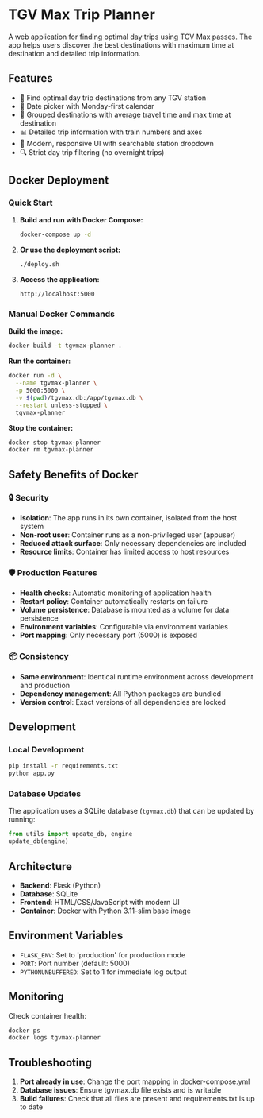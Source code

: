 # TGV Max Trip Planner

A web application for finding optimal day trips using TGV Max passes. The app helps users discover the best destinations with maximum time at destination and detailed trip information.

## Features

- 🚄 Find optimal day trip destinations from any TGV station
- 📅 Date picker with Monday-first calendar
- 🎯 Grouped destinations with average travel time and max time at destination
- 📊 Detailed trip information with train numbers and axes
- 🎨 Modern, responsive UI with searchable station dropdown
- 🔍 Strict day trip filtering (no overnight trips)

## Docker Deployment

### Quick Start

1. **Build and run with Docker Compose:**
   ```bash
   docker-compose up -d
   ```

2. **Or use the deployment script:**
   ```bash
   ./deploy.sh
   ```

3. **Access the application:**
   ```
   http://localhost:5000
   ```

### Manual Docker Commands

**Build the image:**
```bash
docker build -t tgvmax-planner .
```

**Run the container:**
```bash
docker run -d \
  --name tgvmax-planner \
  -p 5000:5000 \
  -v $(pwd)/tgvmax.db:/app/tgvmax.db \
  --restart unless-stopped \
  tgvmax-planner
```

**Stop the container:**
```bash
docker stop tgvmax-planner
docker rm tgvmax-planner
```

## Safety Benefits of Docker

### 🔒 Security
- **Isolation**: The app runs in its own container, isolated from the host system
- **Non-root user**: Container runs as a non-privileged user (appuser)
- **Reduced attack surface**: Only necessary dependencies are included
- **Resource limits**: Container has limited access to host resources

### 🛡️ Production Features
- **Health checks**: Automatic monitoring of application health
- **Restart policy**: Container automatically restarts on failure
- **Volume persistence**: Database is mounted as a volume for data persistence
- **Environment variables**: Configurable via environment variables
- **Port mapping**: Only necessary port (5000) is exposed

### 📦 Consistency
- **Same environment**: Identical runtime environment across development and production
- **Dependency management**: All Python packages are bundled
- **Version control**: Exact versions of all dependencies are locked

## Development

### Local Development
```bash
pip install -r requirements.txt
python app.py
```

### Database Updates
The application uses a SQLite database (`tgvmax.db`) that can be updated by running:
```python
from utils import update_db, engine
update_db(engine)
```

## Architecture

- **Backend**: Flask (Python)
- **Database**: SQLite
- **Frontend**: HTML/CSS/JavaScript with modern UI
- **Container**: Docker with Python 3.11-slim base image

## Environment Variables

- `FLASK_ENV`: Set to 'production' for production mode
- `PORT`: Port number (default: 5000)
- `PYTHONUNBUFFERED`: Set to 1 for immediate log output

## Monitoring

Check container health:
```bash
docker ps
docker logs tgvmax-planner
```

## Troubleshooting

1. **Port already in use**: Change the port mapping in docker-compose.yml
2. **Database issues**: Ensure tgvmax.db file exists and is writable
3. **Build failures**: Check that all files are present and requirements.txt is up to date 